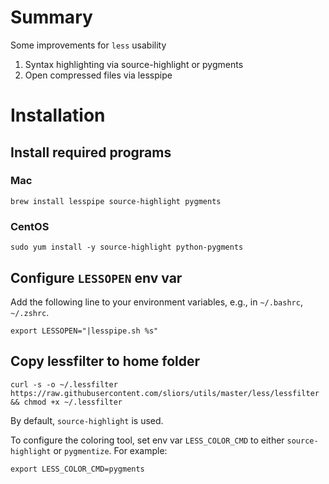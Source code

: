 # Summary

Some improvements for `less` usability
1. Syntax highlighting via source-highlight or pygments
1. Open compressed files via lesspipe

# Installation

## Install required programs

### Mac

```shell
brew install lesspipe source-highlight pygments
```

### CentOS

```shell
sudo yum install -y source-highlight python-pygments
```

## Configure `LESSOPEN` env var

Add the following line to your environment variables, e.g., in `~/.bashrc`, `~/.zshrc`.

```
export LESSOPEN="|lesspipe.sh %s"
```

## Copy lessfilter to home folder

```shell
curl -s -o ~/.lessfilter https://raw.githubusercontent.com/sliors/utils/master/less/lessfilter && chmod +x ~/.lessfilter
```

By default, `source-highlight` is used.

To configure the coloring tool, set env var `LESS_COLOR_CMD` to either `source-highlight` or `pygmentize`. For example:

```shell
export LESS_COLOR_CMD=pygments
```
